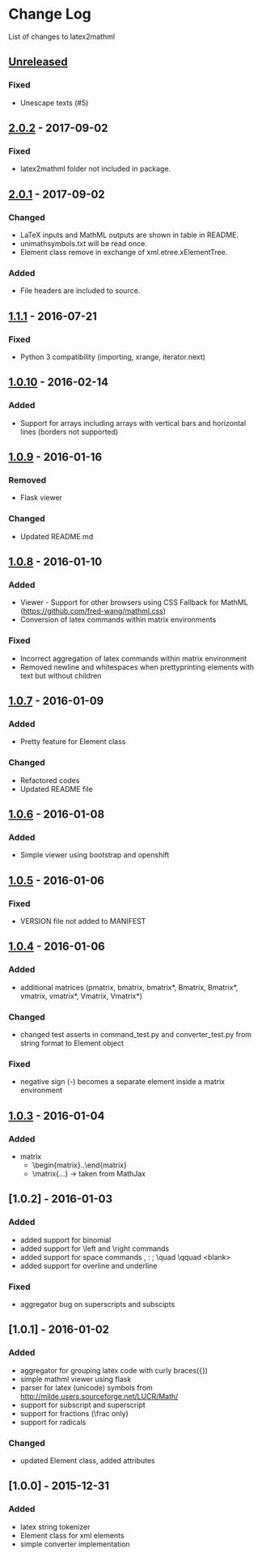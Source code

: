 # Change Log
List of changes to latex2mathml

## [Unreleased]
### Fixed
- Unescape texts (#5)

## [2.0.2] - 2017-09-02
### Fixed
- latex2mathml folder not included in package.

## [2.0.1] - 2017-09-02
### Changed
- LaTeX inputs and MathML outputs are shown in table in README.
- unimathsymbols.txt will be read once.
- Element class remove in exchange of xml.etree.xElementTree.

### Added
- File headers are included to source.

## [1.1.1] - 2016-07-21
### Fixed
- Python 3 compatibility (importing, xrange, iterator.next)

## [1.0.10] - 2016-02-14
### Added
- Support for arrays including arrays with vertical bars and horizontal lines (borders not supported)

## [1.0.9] - 2016-01-16
### Removed
- Flask viewer

### Changed
- Updated README.md

## [1.0.8] - 2016-01-10
### Added
- Viewer - Support for other browsers using CSS Fallback for MathML (https://github.com/fred-wang/mathml.css)
- Conversion of latex commands within matrix environments

### Fixed
- Incorrect aggregation of latex commands within matrix environment
- Removed newline and whitespaces when prettyprinting elements with text but without children

## [1.0.7] - 2016-01-09
### Added
- Pretty feature for Element class

### Changed
- Refactored codes
- Updated README file

## [1.0.6] - 2016-01-08
### Added
- Simple viewer using bootstrap and openshift

## [1.0.5] - 2016-01-06
### Fixed
- VERSION file not added to MANIFEST

## [1.0.4] - 2016-01-06
### Added
- additional matrices (pmatrix, bmatrix, bmatrix*, Bmatrix, Bmatrix*, vmatrix, vmatrix*, Vmatrix, Vmatrix*)

### Changed
- changed test asserts in command_test.py and converter_test.py from string format to Element object

### Fixed
- negative sign (-) becomes a separate element inside a matrix environment

## [1.0.3] - 2016-01-04
### Added
- matrix
    - \begin{matrix}..\end{matrix}
    - \matrix{...} -> taken from MathJax

## [1.0.2] - 2016-01-03
### Added
- added support for binomial
- added support for \left and \right commands
- added support for space commands \, \: \; \quad \qquad \<blank>
- added support for overline and underline

### Fixed
- aggregator bug on superscripts and subscipts

## [1.0.1] - 2016-01-02
### Added
- aggregator for grouping latex code with curly braces({})
- simple mathml viewer using flask
- parser for latex (unicode) symbols from http://milde.users.sourceforge.net/LUCR/Math/
- support for subscript and superscript
- support for fractions (\frac only)
- support for radicals

### Changed
- updated Element class, added attributes

## [1.0.0] - 2015-12-31
### Added
- latex string tokenizer
- Element class for xml elements
- simple converter implementation

[Unreleased]: https://github.com/Code-ReaQtor/latex2mathml/compare/v2.0.2...master
[2.0.2]: https://github.com/Code-ReaQtor/latex2mathml/releases/tag/2.0.2
[2.0.1]: https://github.com/Code-ReaQtor/latex2mathml/releases/tag/2.0.1
[1.1.1]: https://github.com/Code-ReaQtor/latex2mathml/releases/tag/1.1.1
[1.0.10]: https://github.com/Code-ReaQtor/latex2mathml/releases/tag/1.0.10
[1.0.9]: https://github.com/Code-ReaQtor/latex2mathml/releases/tag/1.0.9
[1.0.8]: https://github.com/Code-ReaQtor/latex2mathml/releases/tag/1.0.8
[1.0.7]: https://github.com/Code-ReaQtor/latex2mathml/releases/tag/1.0.7
[1.0.6]: https://github.com/Code-ReaQtor/latex2mathml/releases/tag/1.0.6
[1.0.5]: https://github.com/Code-ReaQtor/latex2mathml/releases/tag/1.0.5
[1.0.4]: https://github.com/Code-ReaQtor/latex2mathml/releases/tag/1.0.4
[1.0.3]: https://github.com/Code-ReaQtor/latex2mathml/releases/tag/1.0.3